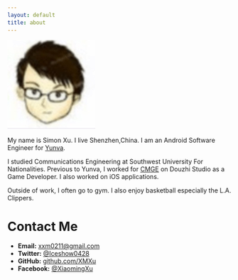 ```yaml
---
layout: default
title: about
---
```


<span id="about-portrait"><img src="images/about-portrait.png" alt="Portrait of SimonXu" /></span>


My name is Simon Xu. I live Shenzhen,China. I am an Android Software Engineer for [Yunva][yunva].

I studied Communications Engineering at Southwest University For Nationalities. Previous to Yunva, I worked for [CMGE][cmge] on Douzhi Studio as a Game Developer. I also worked on iOS applications.

Outside of work, I often go to gym. I also enjoy basketball especially the L.A. Clippers.



# Contact Me

* **Email:** xxm0211@gmail.com
* **Twitter:** [@Iceshow0428][twitter]
* **GitHub:** [github.com/XMXu][github]
* **Facebook:** [@XiaomingXu][facebook]

[yunva]: http://www.yunva.com/
[cmge]: http://www.cmge.com/
[flipboard]: http://flipboard.com/
[aws]: http://aws.amazon.com
[hulu]: http://www.hulu.com
[apple]: http://www.apple.com
[microsoft]: http://www.microsoft.com
[twitter]: http://twitter.com/Iceshow0428
[github]: http://github.com/XMXu/
[facebook]: https://www.facebook.com/profile.php?id=100004826528571
